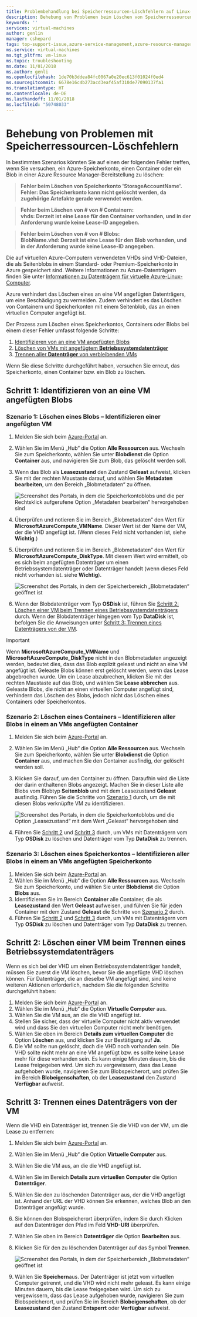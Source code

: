 ```yaml
---
title: Problembehandlung bei Speicherressourcen-Löschfehlern auf Linux-VMs in Azure | Microsoft-Dokumentation
description: Behebung von Problemen beim Löschen von Speicherressourcen, die angefügte VHDs enthalten.
keywords: ''
services: virtual-machines
author: genlin
manager: cshepard
tags: top-support-issue,azure-service-management,azure-resource-manager
ms.service: virtual-machines
ms.tgt_pltfrm: vm-linux
ms.topic: troubleshooting
ms.date: 11/01/2018
ms.author: genli
ms.openlocfilehash: 1de70b3ddea84fc0067a0e20ec613f01024f0ed4
ms.sourcegitcommit: 6678e16c4b273acd3eaf45af310de77090137fa1
ms.translationtype: HT
ms.contentlocale: de-DE
ms.lasthandoff: 11/01/2018
ms.locfileid: "50748033"
---
```

# <a name="troubleshoot-storage-resource-deletion-errors"></a>Behebung von Problemen mit Speicherressourcen-Löschfehlern

In bestimmten Szenarios könnten Sie auf einen der folgenden Fehler treffen, wenn Sie versuchen, ein Azure-Speicherkonto, einen Container oder ein Blob in einer Azure Resource Manager-Bereitstellung zu löschen:

>**Fehler beim Löschen von Speicherkonto 'StorageAccountName'. Fehler: Das Speicherkonto kann nicht gelöscht werden, da zugehörige Artefakte gerade verwendet werden.**

>**Fehler beim Löschen von # von # Containern:<br>vhds: Derzeit ist eine Lease für den Container vorhanden, und in der Anforderung wurde keine Lease-ID angegeben.**

>**Fehler beim Löschen von # von # Blobs:<br>BlobName.vhd: Derzeit ist eine Lease für den Blob vorhanden, und in der Anforderung wurde keine Lease-ID angegeben.**

Die auf virtuellen Azure-Computern verwendeten VHDs sind VHD-Dateien, die als Seitenblobs in einem Standard- oder Premium-Speicherkonto in Azure gespeichert sind. Weitere Informationen zu Azure-Datenträgern finden Sie unter [Informationen zu Datenträgern für virtuelle Azure-Linux-Computer](../linux/about-disks-and-vhds.md). 

Azure verhindert das Löschen eines an eine VM angefügten Datenträgers, um eine Beschädigung zu vermeiden. Zudem verhindert es das Löschen von Containern und Speicherkonten mit einem Seitenblob, das an einen virtuellen Computer angefügt ist. 

Der Prozess zum Löschen eines Speicherkontos, Containers oder Blobs bei einem dieser Fehler umfasst folgende Schritte: 
1. [Identifizieren von an eine VM angefügten Blobs](#step-1-identify-blobs-attached-to-a-vm)
2. [Löschen von VMs mit angefügtem **Betriebssystemdatenträger**](#step-2-delete-vm-to-detach-os-disk)
3. [Trennen aller **Datenträger** von verbleibenden VMs](#step-3-detach-data-disk-from-the-vm)

Wenn Sie diese Schritte durchgeführt haben, versuchen Sie erneut, das Speicherkonto, einen Container bzw. ein Blob zu löschen.

## <a name="step-1-identify-blob-attached-to-a-vm"></a>Schritt 1: Identifizieren von an eine VM angefügten Blobs

### <a name="scenario-1-deleting-a-blob--identify-attached-vm"></a>Szenario 1: Löschen eines Blobs – Identifizieren einer angefügten VM
1. Melden Sie sich beim [Azure-Portal](https://portal.azure.com) an.
2. Wählen Sie im Menü „Hub“ die Option **Alle Ressourcen** aus. Wechseln Sie zum Speicherkonto, wählen Sie unter **Blobdienst** die Option **Container** aus, und navigieren Sie zum Blob, das gelöscht werden soll.
3. Wenn das Blob als **Leasezustand** den Zustand **Geleast** aufweist, klicken Sie mit der rechten Maustaste darauf, und wählen Sie **Metadaten bearbeiten**, um den Bereich „Blobmetadaten“ zu öffnen. 

    ![Screenshot des Portals, in dem die Speicherkontoblobs und die per Rechtsklick aufgerufene Option „Metadaten bearbeiten“ hervorgehoben sind](./media/troubleshoot-vhds/utd-edit-metadata-sm.png)

4. Überprüfen und notieren Sie im Bereich „Blobmetadaten“ den Wert für **MicrosoftAzureCompute_VMName**. Dieser Wert ist der Name der VM, der die VHD angefügt ist. (Wenn dieses Feld nicht vorhanden ist, siehe **Wichtig**.)
5. Überprüfen und notieren Sie im Bereich „Blobmetadaten“ den Wert für **MicrosoftAzureCompute_DiskType**. Mit diesem Wert wird ermittelt, ob es sich beim angefügten Datenträger um einen Betriebssystemdatenträger oder Datenträger handelt (wenn dieses Feld nicht vorhanden ist. siehe **Wichtig**). 

     ![Screenshot des Portals, in dem der Speicherbereich „Blobmetadaten“ geöffnet ist](./media/troubleshoot-vhds/utd-blob-metadata-sm.png)

6. Wenn der Blobdatenträger vom Typ **OSDisk** ist, führen Sie [Schritt 2: Löschen einer VM beim Trennen eines Betriebssystemdatenträgers](#step-2-delete-vm-to-detach-os-disk) durch. Wenn der Blobdatenträger hingegen vom Typ **DataDisk** ist, befolgen Sie die Anweisungen unter [Schritt 3: Trennen eines Datenträgers von der VM](#step-3-detach-data-disk-from-the-vm). 

> [!IMPORTANT]
> Wenn **MicrosoftAzureCompute_VMName** und **MicrosoftAzureCompute_DiskType** nicht in den Blobmetadaten angezeigt werden, bedeutet dies, dass das Blob explizit geleast und nicht an eine VM angefügt ist. Geleaste Blobs können erst gelöscht werden, wenn das Lease abgebrochen wurde. Um ein Lease abzubrechen, klicken Sie mit der rechten Maustaste auf das Blob, und wählen Sie **Lease abbrechen** aus. Geleaste Blobs, die nicht an einen virtuellen Computer angefügt sind, verhindern das Löschen des Blobs, jedoch nicht das Löschen eines Containers oder Speicherkontos.

### <a name="scenario-2-deleting-a-container---identify-all-blobs-within-container-that-are-attached-to-vms"></a>Szenario 2: Löschen eines Containers – Identifizieren aller Blobs in einem an VMs angefügten Container
1. Melden Sie sich beim [Azure-Portal](https://portal.azure.com) an.
2. Wählen Sie im Menü „Hub“ die Option **Alle Ressourcen** aus. Wechseln Sie zum Speicherkonto, wählen Sie unter **Blobdienst** die Option **Container** aus, und machen Sie den Container ausfindig, der gelöscht werden soll.
3. Klicken Sie darauf, um den Container zu öffnen. Daraufhin wird die Liste der darin enthaltenen Blobs angezeigt. Machen Sie in dieser Liste alle Blobs vom Blobtyp **Seitenblob** und mit dem Leasezustand **Geleast** ausfindig. Führen Sie die Schritte von [Szenario 1](#step-1-identify-blobs-attached-to-a-vm) durch, um die mit diesen Blobs verknüpfte VM zu identifizieren.

    ![Screenshot des Portals, in dem die Speicherkontoblobs und die Option „Leasezustand“ mit dem Wert „Geleast“ hervorgehoben sind](./media/troubleshoot-vhds/utd-disks-sm.png)

4. Führen Sie [Schritt 2](#step-2-delete-vm-to-detach-os-disk) und [Schritt 3](#step-3-detach-data-disk-from-the-vm) durch, um VMs mit Datenträgern vom Typ **OSDisk** zu löschen und Datenträger vom Typ **DataDisk** zu trennen. 

### <a name="scenario-3-deleting-storage-account---identify-all-blobs-within-storage-account-that-are-attached-to-vms"></a>Szenario 3: Löschen eines Speicherkontos – Identifizieren aller Blobs in einem an VMs angefügten Speicherkonto
1. Melden Sie sich beim [Azure-Portal](https://portal.azure.com) an.
2. Wählen Sie im Menü „Hub“ die Option **Alle Ressourcen** aus. Wechseln Sie zum Speicherkonto, und wählen Sie unter **Blobdienst** die Option **Blobs** aus.
3. Identifizieren Sie im Bereich **Container** alle Container, die als **Leasezustand** den Wert **Geleast** aufweisen, und führen Sie für jeden Container mit dem Zustand **Geleast** die Schritte von [Szenario 2](#scenario-2-deleting-a-container---identify-all-blobs-within-container-that-are-attached-to-vms) durch.
4. Führen Sie [Schritt 2](#step-2-delete-vm-to-detach-os-disk) und [Schritt 3](#step-3-detach-data-disk-from-the-vm) durch, um VMs mit Datenträgern vom Typ **OSDisk** zu löschen und Datenträger vom Typ **DataDisk** zu trennen. 

## <a name="step-2-delete-vm-to-detach-os-disk"></a>Schritt 2: Löschen einer VM beim Trennen eines Betriebssystemdatenträgers
Wenn es sich bei der VHD um einen Betriebssystemdatenträger handelt, müssen Sie zuerst die VM löschen, bevor Sie die angefügte VHD löschen können. Für Datenträger, die an dieselbe VM angefügt sind, sind keine weiteren Aktionen erforderlich, nachdem Sie die folgenden Schritte durchgeführt haben:

1. Melden Sie sich beim [Azure-Portal](https://portal.azure.com) an.
2. Wählen Sie im Menü „Hub“ die Option **Virtuelle Computer** aus.
3. Wählen Sie die VM aus, an die die VHD angefügt ist.
4. Stellen Sie sicher, dass der virtuelle Computer nicht aktiv verwendet wird und dass Sie den virtuellen Computer nicht mehr benötigen.
5. Wählen Sie oben im Bereich **Details zum virtuellen Computer** die Option **Löschen** aus, und klicken Sie zur Bestätigung auf **Ja**.
6. Die VM sollte nun gelöscht, doch die VHD noch vorhanden sein. Die VHD sollte nicht mehr an eine VM angefügt bzw. es sollte keine Lease mehr für diese vorhanden sein. Es kann einige Minuten dauern, bis die Lease freigegeben wird. Um sich zu vergewissern, dass das Lease aufgehoben wurde, navigieren Sie zum Blobspeicherort, und prüfen Sie im Bereich **Blobeigenschaften**, ob der **Leasezustand** den Zustand **Verfügbar** aufweist.

## <a name="step-3-detach-data-disk-from-the-vm"></a>Schritt 3: Trennen eines Datenträgers von der VM
Wenn die VHD ein Datenträger ist, trennen Sie die VHD von der VM, um die Lease zu entfernen:

1. Melden Sie sich beim [Azure-Portal](https://portal.azure.com) an.
2. Wählen Sie im Menü „Hub“ die Option **Virtuelle Computer** aus.
3. Wählen Sie die VM aus, an die die VHD angefügt ist.
4. Wählen Sie im Bereich **Details zum virtuellen Computer** die Option **Datenträger**.
5. Wählen Sie den zu löschenden Datenträger aus, der die VHD angefügt ist. Anhand der URL der VHD können Sie erkennen, welches Blob an den Datenträger angefügt wurde.
6. Sie können den Blobspeicherort überprüfen, indem Sie durch Klicken auf den Datenträger den Pfad im Feld **VHD-URI** überprüfen.
7. Wählen Sie oben im Bereich **Datenträger** die Option **Bearbeiten** aus.
8. Klicken Sie für den zu löschenden Datenträger auf das Symbol **Trennen**.

     ![Screenshot des Portals, in dem der Speicherbereich „Blobmetadaten“ geöffnet ist](./media/troubleshoot-vhds/utd-vm-disks-edit.png)

9. Wählen Sie **Speichern**aus. Der Datenträger ist jetzt vom virtuellen Computer getrennt, und die VHD wird nicht mehr geleast. Es kann einige Minuten dauern, bis die Lease freigegeben wird. Um sich zu vergewissern, dass das Lease aufgehoben wurde, navigieren Sie zum Blobspeicherort, und prüfen Sie im Bereich **Blobeigenschaften**, ob der **Leasezustand** den Zustand **Entsperrt** oder **Verfügbar** aufweist.

[Storage deletion errors in Resource Manager deployment]: #storage-delete-errors-in-rm

